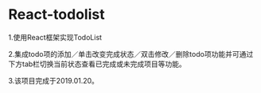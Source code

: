 # React-todolist

 1.使用React框架实现TodoList
 
 2.集成todo项的添加／单击改变完成状态／双击修改／删除todo项功能并可通过下方tab栏切换当前状态查看已完成或未完成项目等功能。
 
 3.该项目完成于2019.01.20。
